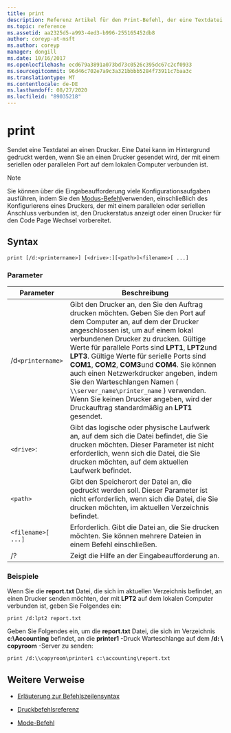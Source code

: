 ```yaml
---
title: print
description: Referenz Artikel für den Print-Befehl, der eine Textdatei an einen Drucker sendet.
ms.topic: reference
ms.assetid: aa2325d5-a993-4ed3-b996-255165452db8
author: coreyp-at-msft
ms.author: coreyp
manager: dongill
ms.date: 10/16/2017
ms.openlocfilehash: ecd679a3891a073bd73c0526c395dc67c2cf0933
ms.sourcegitcommit: 96d46c702e7a9c3a321bbbb5284f73911c7baa3c
ms.translationtype: MT
ms.contentlocale: de-DE
ms.lasthandoff: 08/27/2020
ms.locfileid: "89035218"
---
```

# <a name="print"></a>print

Sendet eine Textdatei an einen Drucker. Eine Datei kann im Hintergrund gedruckt werden, wenn Sie an einen Drucker gesendet wird, der mit einem seriellen oder parallelen Port auf dem lokalen Computer verbunden ist.

> [!NOTE]
> Sie können über die Eingabeaufforderung viele Konfigurationsaufgaben ausführen, indem Sie den [Modus-Befehl](mode.md)verwenden, einschließlich des Konfigurierens eines Druckers, der mit einem parallelen oder seriellen Anschluss verbunden ist, den Druckerstatus anzeigt oder einen Drucker für den Code Page Wechsel vorbereitet.

## <a name="syntax"></a>Syntax

```
print [/d:<printername>] [<drive>:][<path>]<filename>[ ...]
```

### <a name="parameters"></a>Parameter

| Parameter | Beschreibung |
|--|--|
| /d`<printername>` | Gibt den Drucker an, den Sie den Auftrag drucken möchten. Geben Sie den Port auf dem Computer an, auf dem der Drucker angeschlossen ist, um auf einem lokal verbundenen Drucker zu drucken. Gültige Werte für parallele Ports sind **LPT1**, **LPT2**und **LPT3**. Gültige Werte für serielle Ports sind **COM1**, **COM2**, **COM3**und **COM4**. Sie können auch einen Netzwerkdrucker angeben, indem Sie den Warteschlangen Namen ( `\\server_name\printer_name` ) verwenden. Wenn Sie keinen Drucker angeben, wird der Druckauftrag standardmäßig an **LPT1** gesendet. |
| `<drive>`: | Gibt das logische oder physische Laufwerk an, auf dem sich die Datei befindet, die Sie drucken möchten. Dieser Parameter ist nicht erforderlich, wenn sich die Datei, die Sie drucken möchten, auf dem aktuellen Laufwerk befindet. |
| `<path>` | Gibt den Speicherort der Datei an, die gedruckt werden soll. Dieser Parameter ist nicht erforderlich, wenn sich die Datei, die Sie drucken möchten, im aktuellen Verzeichnis befindet. |
| `<filename>[ ...]` | Erforderlich. Gibt die Datei an, die Sie drucken möchten. Sie können mehrere Dateien in einem Befehl einschließen. |
| /? | Zeigt die Hilfe an der Eingabeaufforderung an. |

### <a name="examples"></a>Beispiele

Wenn Sie die **report.txt** Datei, die sich im aktuellen Verzeichnis befindet, an einen Drucker senden möchten, der mit **LPT2** auf dem lokalen Computer verbunden ist, geben Sie Folgendes ein:

```
print /d:lpt2 report.txt
```

Geben Sie Folgendes ein, um die **report.txt** Datei, die sich im Verzeichnis **c:\Accounting** befindet, an die **printer1** -Druck Warteschlange auf dem **/d: \\ copyroom** -Server zu senden:

```
print /d:\\copyroom\printer1 c:\accounting\report.txt
```

## <a name="additional-references"></a>Weitere Verweise

- [Erläuterung zur Befehlszeilensyntax](command-line-syntax-key.md)

- [Druckbefehlsreferenz](print-command-reference.md)

- [Mode-Befehl](mode.md)
